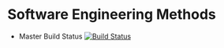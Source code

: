 # Software Engineering Methods
 - Master Build Status [![Build Status](https://travis-ci.com/millionth-member/sem.svg?branch=master)](https://travis-ci.com/millionth-member/sem)